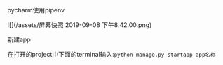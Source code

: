 pycharm使用pipenv

![](/assets/屏幕快照 2019-09-08 下午8.42.00.png)

新建app

在打开的project中下面的terminal输入:`python manage.py startapp app名称 `

